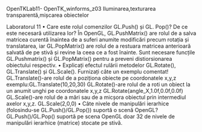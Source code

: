 OpenTKLab11- OpenTK_winforms_z03
Iluminarea,texturarea transparentă,mișcarea obiectelor

Laboratorul 11
  • Care este rolul comenzilor GL.Push() și GL. Pop()? De ce este
necesară utilizarea lor?
În OpenGL, GL.PushMatrix() are rolul de a salva matricea curentă înaintea de a  suferi anumite modificări precum rotația și translatarea,
  iar GL.PopMatrix() are rolul de a restuara matricea anterioară salvată de pe stivă și revine la ceea ce a fost înainte. Sunt necesare funcțile GL.Pushmatrix() și GL.PopMatrix() pentru a preveni  distiorsionarea obiectului respectiv.
• Explicați efectul rulării metodelor GL.Rotate(), GL.Translate()
și GL.Scale(). Furnizați câte un exemplu comentat!
  GL.Translate()-are rolul de a poziționa obiecte pe coordonatele x,y,z
  exemplu:GL.Translate(10,20,30)
  GL.Rotate()-are rolul de a roti un obiect la un anumit unghi pe coordonatele x,y,z
  GL.Rotate(angle_X,1.0f,0.0f,0.0f)
  GL.Scale()-are rolul de a mări sau  de a micșora obiectul prin intermediul axelor x,y,z.
  GL.Scale(2,0,0)
• Câte nivele de manipulări ierarhice (folosindu-se
GL.Push()/GL.Pop()) suportă o scenă OpenGL?
    GL.Push()/GL.Pop() suportă pe scena OpenGL doar 32 de nivele de manipulări ierarhice (matrice) stocate pe stivă.
